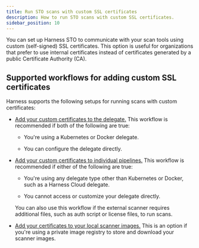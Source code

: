 ```yaml
---
title: Run STO scans with custom SSL certificates
description: How to run STO scans with custom SSL certificates. 
sidebar_position: 10
---
```


You can set up Harness STO to communicate with your scan tools using custom (self-signed) SSL certificates. This option is useful for organizations that prefer to use internal certificates instead of certificates generated by a public Certificate Authority (CA).

## Supported workflows for adding custom SSL certificates

Harness supports the following setups for running scans with custom certificates: 

- [Add your custom certificates to the delegate.](/docs/security-testing-orchestration/use-sto/set-up-sto-pipelines/add-custom-certs/add-certs-to-delegate.md) This workflow is recommended if both of the following are true:

  - You're using a Kubernetes or Docker delegate.

  - You can configure the delegate directly.
  
- [Add your custom certificates to individual pipelines.](/docs/security-testing-orchestration/use-sto/set-up-sto-pipelines/add-custom-certs/add-certs-to-pipelines.md) This workflow is recommended if either of the following are true:

  - You're using any delegate type other than Kubernetes or Docker, such as a Harness Cloud delegate.

  - You cannot access or customize your delegate directly. 

  You can also use this workflow if the external scanner requires additional files, such as auth script or license files, to run scans.

- [Add your certificates to your local scanner images.](/docs/security-testing-orchestration/use-sto/set-up-sto-pipelines/use-private-registry-for-sto-scanner-images.md) This is an option if you're using a private image registry to store and download your scanner images. 